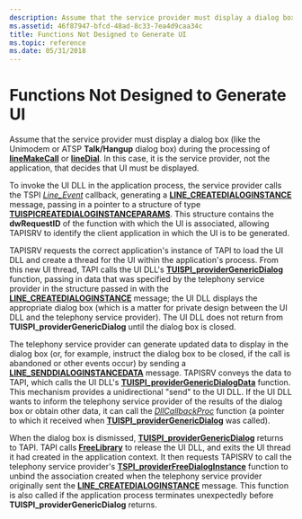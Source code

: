 ```yaml
---
description: Assume that the service provider must display a dialog box (like the Unimodem or ATSP Talk/Hangup dialog box) during the processing of lineMakeCall or lineDial.
ms.assetid: 46f87947-bfcd-48ad-8c33-7ea4d9caa34c
title: Functions Not Designed to Generate UI
ms.topic: reference
ms.date: 05/31/2018
---
```


# Functions Not Designed to Generate UI

Assume that the service provider must display a dialog box (like the Unimodem or ATSP **Talk/Hangup** dialog box) during the processing of [**lineMakeCall**](/windows/win32/api/tapi/nf-tapi-linemakecall) or [**lineDial**](/windows/win32/api/tapi/nf-tapi-linedial). In this case, it is the service provider, not the application, that decides that UI must be displayed.

To invoke the UI DLL in the application process, the service provider calls the TSPI [*Line\_Event*](/windows/win32/api/tspi/nc-tspi-lineevent) callback, generating a [**LINE\_CREATEDIALOGINSTANCE**](line-createdialoginstance.md) message, passing in a pointer to a structure of type [**TUISPICREATEDIALOGINSTANCEPARAMS**](/windows/win32/api/tspi/ns-tspi-tuispicreatedialoginstanceparams). This structure contains the **dwRequestID** of the function with which the UI is associated, allowing TAPISRV to identify the client application in which the UI is to be generated.

TAPISRV requests the correct application's instance of TAPI to load the UI DLL and create a thread for the UI within the application's process. From this new UI thread, TAPI calls the UI DLL's [**TUISPI\_providerGenericDialog**](/windows/win32/api/tspi/nf-tspi-tuispi_providergenericdialog) function, passing in data that was specified by the telephony service provider in the structure passed in with the [**LINE\_CREATEDIALOGINSTANCE**](line-createdialoginstance.md) message; the UI DLL displays the appropriate dialog box (which is a matter for private design between the UI DLL and the telephony service provider). The UI DLL does not return from **TUISPI\_providerGenericDialog** until the dialog box is closed.

The telephony service provider can generate updated data to display in the dialog box (or, for example, instruct the dialog box to be closed, if the call is abandoned or other events occur) by sending a [**LINE\_SENDDIALOGINSTANCEDATA**](line-senddialoginstancedata.md) message. TAPISRV conveys the data to TAPI, which calls the UI DLL's [**TUISPI\_providerGenericDialogData**](/windows/win32/api/tspi/nf-tspi-tuispi_providergenericdialogdata) function. This mechanism provides a unidirectional "send" to the UI DLL. If the UI DLL wants to inform the telephony service provider of the results of the dialog box or obtain other data, it can call the [*DllCallbackProc*](/windows/win32/api/tspi/nc-tspi-tuispidllcallback) function (a pointer to which it received when [**TUISPI\_providerGenericDialog**](/windows/win32/api/tspi/nf-tspi-tuispi_providergenericdialog) was called).

When the dialog box is dismissed, [**TUISPI\_providerGenericDialog**](/windows/win32/api/tspi/nf-tspi-tuispi_providergenericdialog) returns to TAPI. TAPI calls [**FreeLibrary**](/windows/desktop/api/libloaderapi/nf-libloaderapi-freelibrary) to release the UI DLL, and exits the UI thread it had created in the application context. It then requests TAPISRV to call the telephony service provider's [**TSPI\_providerFreeDialogInstance**](/windows/win32/api/tspi/nf-tspi-tspi_providerfreedialoginstance) function to unbind the association created when the telephony service provider originally sent the [**LINE\_CREATEDIALOGINSTANCE**](line-createdialoginstance.md) message. This function is also called if the application process terminates unexpectedly before **TUISPI\_providerGenericDialog** returns.

 

 
